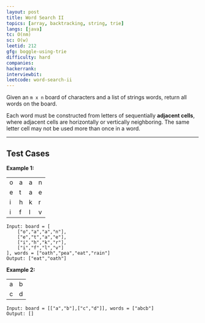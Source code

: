 ```yaml
---
layout: post
title: Word Search II
topics: [array, backtracking, string, trie]
langs: [java]
tc: O(nm)
sc: O(w)
leetid: 212
gfg: boggle-using-trie
difficulty: hard
companies: 
hackerrank: 
interviewbit: 
leetcode: word-search-ii
---
```


Given an `m x n` board of characters and a list of strings words, return all words on the board.

Each word must be constructed from letters of sequentially **adjacent cells**, 
where adjacent cells are horizontally or vertically neighboring. 
The same letter cell may not be used more than once in a word.

---

## Test Cases

**Example 1:**

<table class="post-example-table">
    <tr>
        <td class="green">o</td>
        <td class="green">a</td>
        <td>a</td>
        <td>n</td>
    </tr>
    <tr>
        <td>e</td>
        <td class="red">t</td>
        <td class="red">a</td>
        <td class="red">e</td>
    </tr>
    <tr>
        <td>i</td>
        <td class="green">h</td>
        <td>k</td>
        <td>r</td>
    </tr>
    <tr>
        <td>i</td>
        <td>f</td>
        <td>l</td>
        <td>v</td>
    </tr>
</table>


```
Input: board = [
    ["o","a","a","n"],
    ["e","t","a","e"],
    ["i","h","k","r"],
    ["i","f","l","v"]
], words = ["oath","pea","eat","rain"]
Output: ["eat","oath"]
```

**Example 2:** 

<table class="post-example-table">
    <tr>
        <td>a</td>
        <td>b</td>
    </tr>
    <tr>
        <td>c</td>
        <td>d</td>
    </tr>
</table>

```
Input: board = [["a","b"],["c","d"]], words = ["abcb"]
Output: []
```